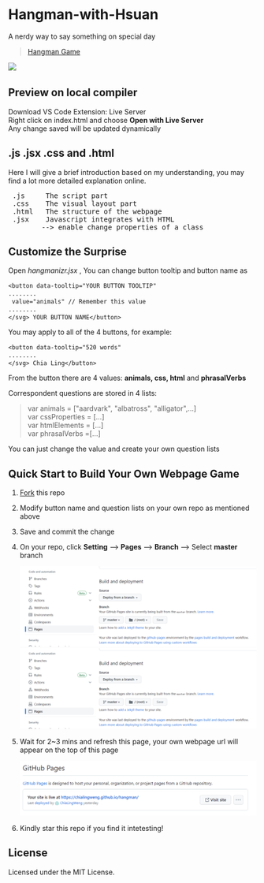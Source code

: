 # Hangman-with-Hsuan
A nerdy way to say something on special day
> [Hangman Game](https://chialingweng.github.io/hangman/)

<img src="https://media.giphy.com/media/3o7TKRNtcQkHuPUeKQ/source.gif" />

## Preview on local compiler
Download VS Code Extension: Live Server\
Right click on index.html and choose <b>Open with Live Server</b>\
Any change saved will be updated dynamically
## .js .jsx .css and .html
Here I will give a brief introduction based on my understanding, you may find a lot more detailed explanation online.
<pre>
 .js     The script part
 .css    The visual layout part
 .html   The structure of the webpage
 .jsx    Javascript integrates with HTML 
        --> enable change properties of a class
</pre>
## Customize the Surprise
Open *hangmanizr.jsx* , 
You can change button tooltip and button name as

```
<button data-tooltip="YOUR BUTTON TOOLTIP" 
........
 value="animals" // Remember this value
........
</svg> YOUR BUTTON NAME</button>
```
You may apply to all of the 4 buttons, 
for example:

```
<button data-tooltip="520 words" 
........
</svg> Chia Ling</button>
```
From the button there are 4 values: <b>animals, css, html</b> and __phrasalVerbs__

Correspondent questions are stored in 4 lists:
> var animals = ["aardvark", "albatross", "alligator",...]\
> var cssProperties = [...]\
> var htmlElements = [...]\
> var phrasalVerbs =[...]
> 
You can just change the value and create your own question lists

## Quick Start to Build Your Own Webpage Game
1. [Fork](https://github.com/ChiaLingWeng/hangman/fork) this repo
2. Modify button name and question lists on your own repo as mentioned above
3. Save and commit the change
4. On your repo, click __Setting__ --> __Pages__ --> __Branch__ --> Select __master__ branch
   
   ![Alt Text](https://github.com/ChiaLingWeng/hangman/blob/master/readme_asset/github_page.png)
   ![Alt Text](https://github.com/ChiaLingWeng/hangman/blob/master/readme_asset/github_page.png)
5. Wait for 2~3 mins and refresh this page, your own webpage url will appear on the top of this page
   
      ![Alt Text](https://github.com/ChiaLingWeng/hangman/blob/master/readme_asset/page_url.png)
6. Kindly star this repo if you find it intetesting!


## License
Licensed under the MIT License.
